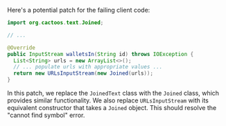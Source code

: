 Here's a potential patch for the failing client code:

```java
import org.cactoos.text.Joined;

// ...

@Override
public InputStream walletsIn(String id) throws IOException {
  List<String> urls = new ArrayList<>();
  // ... populate urls with appropriate values ...
  return new URLsInputStream(new Joined(urls));
}
```

In this patch, we replace the `JoinedText` class with the `Joined` class, which provides similar functionality. We also replace `URLsInputStream` with its equivalent constructor that takes a `Joined` object. This should resolve the "cannot find symbol" error.